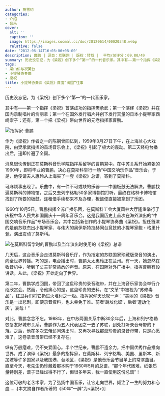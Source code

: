 ```yaml
---
author: 施雪钧
categories:
- 介绍
- 音乐
cover:
  alt: ''
  caption: ''
  image: https://images.soomal.cc/doc/20120614/00020348.webp
  relative: false
date: '2012-06-14T16:03:06+08:00'
description: 曹鹏 | 源自：互联网 | 版权：转载 |  平均/总评分：09.80/49
summary: 历史没忘记，为《梁祝》创下多个“第一”的一代音乐家。其中有――第一个指挥《梁祝》首演成功的指挥樊承武；第一个演绎《梁祝》并在国内录制唱片的俞丽拿；第一个在国外发行唱片并创下发行天量的日本小提琴家西崎崇子；还有，第一个把《梁祝》带向世界的元老指挥家曹鹏。作为《梁祝》作者之一的陈钢曾回忆到……
tags:
- 梁山伯与祝英台
- 小提琴协奏曲
- 梁祝
title: 小提琴协奏曲《梁祝》首度“出国”往事
---
```


历史没忘记，为《梁祝》创下多个“第一”的一代音乐家。

其中有――第一个指挥《梁祝》首演成功的指挥樊承武；第一个演绎《梁祝》并在国内录制唱片的俞丽拿；第一个在国外发行唱片并创下发行天量的日本小提琴家西崎崇子；还有，第一个把《梁祝》带向世界的元老指挥家曹鹏。

![指挥家-曹鹏](https://images.soomal.cc/doc/20120614/00020349.webp)





作为《梁祝》作者之一的陈钢曾回忆到，1959年3月27日下午，在上海兰心大戏院，由樊承武指挥的首场音乐会上，《梁祝》引起了极大的轰动。第二天经电台播出后，迅即传遍了全国。

消息很快传到正在莫斯科音乐学院指挥系留学的曹鹏耳中。在中苏关系开始紧张的1960年，即将毕业的曹鹏，决心在莫斯科举行一场“中国交响乐作品”音乐会。于是，他便请夫人惠玲从上海买了一套《梁祝》总谱，寄到了莫斯科。

可麻烦事出现了。乐曲中，有一件不可或缺的乐器――中国板鼓无法解决。曹鹏找遍莫斯科的博物馆，之后又去列宁格勒50多家博物馆打听，最终在格林卡博物馆找到了所要的板鼓。连租借手续都来不及办理，板鼓便直接被拿到了乐团。

1960年10月5日，曹鹏指挥全苏广播乐团，在莫斯科工会大厦圆柱大厅隆重举行了庆祝中华人民共和国国庆十一周年音乐会。这是我国历史上首次在海外演出的“中国交响音乐作品”专场音乐会，其中包括新创作的小提琴协奏曲《梁祝》。担任首演的是前苏联杰出小提琴家、与伟大的奥伊斯特拉赫同台竞技的小提琴家鲍・格里什登。演出震动了莫斯科。

![在莫斯科留学时的曹鹏以及当年演出时使用的《梁祝》总谱](https://images.soomal.cc/doc/20120614/00020348.webp)





几天后，这台音乐会走进莫斯科音乐厅，作为指定的苏联国家珍藏版录音的演出，向全世界转播。巧的是，电台播出时，曹鹏太太惠玲正在兰州。有一天，她忽然在收音机中，听到了丈夫非常熟悉的声音。原来，在国际对外广播中，指挥曹鹏有段讲话。从此，《梁祝》开始走向了世界。

第二年，曹鹏学成回国，带回了这盘珍贵的录音磁带，并在上海音乐家协会举行介绍欣赏会。然而，令他痛心的是，这盘珍贵的史料，在“文革”中被视为“苏修毒品”，红卫兵们将它扔进火堆付之一炬。指挥家仰天长叹一声：“美丽的《梁祝》音乐是一出悲剧，即便录音资料，也未幸免于难。前者‘跳坟化蝶’，后者‘遭劫化灰’，哀哉！”

对此，曹鹏念念不忘。1988年，在中苏两国关系中断30余年后，上海和列宁格勒恢复友好城市关系，曹鹏作为五人代表团之一去了苏联，到处打听录音母带的下落。之后，他在多次去俄访问演出时，又再次寻找那盘珍贵的录音母带，只是心愿难了，这卷录音母带已经不复存在。

纵有万般磨难，仍不失爱国心。半个世纪来，曹鹏不遗余力，把中国优秀作品推向世界，成了演绎《梁祝》最多的指挥家，在莫斯科、列宁格勒、美国、里斯本、新加坡等许多国家以及我国港、台地区，《梁祝》是他音乐会节目单上的常演曲目。直至今天，老先生仍珍藏着那本购于1960年5月的总谱，“那个年代困难，纸张质量特别差，谱子已经烂得不行了，但很多年来，我一直使用这份总谱”！

这位可敬的老艺术家，为了弘扬中国音乐，让它走向世界，倾注了一生的努力和心血……[本文摘自作者所著的《50年“一醉”为<梁祝>》]